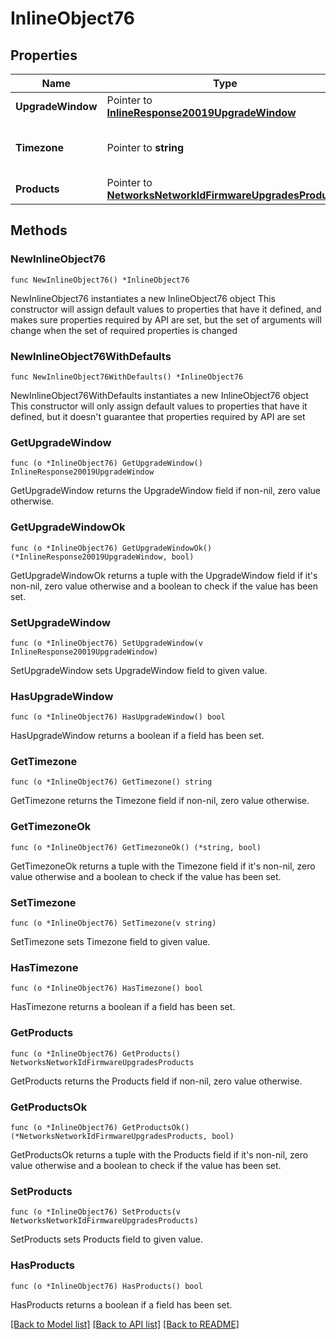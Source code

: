# InlineObject76

## Properties

Name | Type | Description | Notes
------------ | ------------- | ------------- | -------------
**UpgradeWindow** | Pointer to [**InlineResponse20019UpgradeWindow**](InlineResponse20019UpgradeWindow.md) |  | [optional] 
**Timezone** | Pointer to **string** | The timezone for the network | [optional] 
**Products** | Pointer to [**NetworksNetworkIdFirmwareUpgradesProducts**](NetworksNetworkIdFirmwareUpgradesProducts.md) |  | [optional] 

## Methods

### NewInlineObject76

`func NewInlineObject76() *InlineObject76`

NewInlineObject76 instantiates a new InlineObject76 object
This constructor will assign default values to properties that have it defined,
and makes sure properties required by API are set, but the set of arguments
will change when the set of required properties is changed

### NewInlineObject76WithDefaults

`func NewInlineObject76WithDefaults() *InlineObject76`

NewInlineObject76WithDefaults instantiates a new InlineObject76 object
This constructor will only assign default values to properties that have it defined,
but it doesn't guarantee that properties required by API are set

### GetUpgradeWindow

`func (o *InlineObject76) GetUpgradeWindow() InlineResponse20019UpgradeWindow`

GetUpgradeWindow returns the UpgradeWindow field if non-nil, zero value otherwise.

### GetUpgradeWindowOk

`func (o *InlineObject76) GetUpgradeWindowOk() (*InlineResponse20019UpgradeWindow, bool)`

GetUpgradeWindowOk returns a tuple with the UpgradeWindow field if it's non-nil, zero value otherwise
and a boolean to check if the value has been set.

### SetUpgradeWindow

`func (o *InlineObject76) SetUpgradeWindow(v InlineResponse20019UpgradeWindow)`

SetUpgradeWindow sets UpgradeWindow field to given value.

### HasUpgradeWindow

`func (o *InlineObject76) HasUpgradeWindow() bool`

HasUpgradeWindow returns a boolean if a field has been set.

### GetTimezone

`func (o *InlineObject76) GetTimezone() string`

GetTimezone returns the Timezone field if non-nil, zero value otherwise.

### GetTimezoneOk

`func (o *InlineObject76) GetTimezoneOk() (*string, bool)`

GetTimezoneOk returns a tuple with the Timezone field if it's non-nil, zero value otherwise
and a boolean to check if the value has been set.

### SetTimezone

`func (o *InlineObject76) SetTimezone(v string)`

SetTimezone sets Timezone field to given value.

### HasTimezone

`func (o *InlineObject76) HasTimezone() bool`

HasTimezone returns a boolean if a field has been set.

### GetProducts

`func (o *InlineObject76) GetProducts() NetworksNetworkIdFirmwareUpgradesProducts`

GetProducts returns the Products field if non-nil, zero value otherwise.

### GetProductsOk

`func (o *InlineObject76) GetProductsOk() (*NetworksNetworkIdFirmwareUpgradesProducts, bool)`

GetProductsOk returns a tuple with the Products field if it's non-nil, zero value otherwise
and a boolean to check if the value has been set.

### SetProducts

`func (o *InlineObject76) SetProducts(v NetworksNetworkIdFirmwareUpgradesProducts)`

SetProducts sets Products field to given value.

### HasProducts

`func (o *InlineObject76) HasProducts() bool`

HasProducts returns a boolean if a field has been set.


[[Back to Model list]](../README.md#documentation-for-models) [[Back to API list]](../README.md#documentation-for-api-endpoints) [[Back to README]](../README.md)


